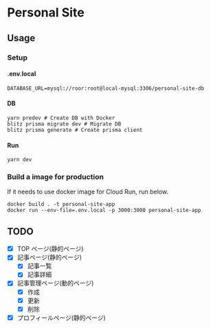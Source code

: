 # Personal Site

## Usage

### Setup

#### .env.local

```
DATABASE_URL=mysql://roor:root@local-mysql:3306/personal-site-db
```

#### DB

```
yarn predev # Create DB with Docker
blitz prisma migrate dev # Migrate DB
blitz prisma generate # Create prisma client
```

#### Run

```
yarn dev
```

### Build a image for production

If it needs to use docker image for Cloud Run, run below.

```
docker build . -t personal-site-app
docker run --env-file=.env.local -p 3000:3000 personal-site-app
```

## TODO

- [x] TOP ページ(静的ページ)
- [x] 記事ページ(静的ページ)
  - [x] 記事一覧
  - [x] 記事詳細
- [x] 記事管理ページ(動的ページ)
  - [x] 作成
  - [x] 更新
  - [x] 削除
- [x] プロフィールページ(静的ページ)
